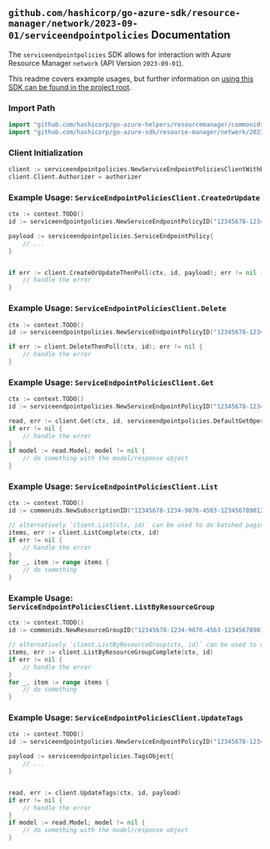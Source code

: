 
## `github.com/hashicorp/go-azure-sdk/resource-manager/network/2023-09-01/serviceendpointpolicies` Documentation

The `serviceendpointpolicies` SDK allows for interaction with Azure Resource Manager `network` (API Version `2023-09-01`).

This readme covers example usages, but further information on [using this SDK can be found in the project root](https://github.com/hashicorp/go-azure-sdk/tree/main/docs).

### Import Path

```go
import "github.com/hashicorp/go-azure-helpers/resourcemanager/commonids"
import "github.com/hashicorp/go-azure-sdk/resource-manager/network/2023-09-01/serviceendpointpolicies"
```


### Client Initialization

```go
client := serviceendpointpolicies.NewServiceEndpointPoliciesClientWithBaseURI("https://management.azure.com")
client.Client.Authorizer = authorizer
```


### Example Usage: `ServiceEndpointPoliciesClient.CreateOrUpdate`

```go
ctx := context.TODO()
id := serviceendpointpolicies.NewServiceEndpointPolicyID("12345678-1234-9876-4563-123456789012", "example-resource-group", "serviceEndpointPolicyValue")

payload := serviceendpointpolicies.ServiceEndpointPolicy{
	// ...
}


if err := client.CreateOrUpdateThenPoll(ctx, id, payload); err != nil {
	// handle the error
}
```


### Example Usage: `ServiceEndpointPoliciesClient.Delete`

```go
ctx := context.TODO()
id := serviceendpointpolicies.NewServiceEndpointPolicyID("12345678-1234-9876-4563-123456789012", "example-resource-group", "serviceEndpointPolicyValue")

if err := client.DeleteThenPoll(ctx, id); err != nil {
	// handle the error
}
```


### Example Usage: `ServiceEndpointPoliciesClient.Get`

```go
ctx := context.TODO()
id := serviceendpointpolicies.NewServiceEndpointPolicyID("12345678-1234-9876-4563-123456789012", "example-resource-group", "serviceEndpointPolicyValue")

read, err := client.Get(ctx, id, serviceendpointpolicies.DefaultGetOperationOptions())
if err != nil {
	// handle the error
}
if model := read.Model; model != nil {
	// do something with the model/response object
}
```


### Example Usage: `ServiceEndpointPoliciesClient.List`

```go
ctx := context.TODO()
id := commonids.NewSubscriptionID("12345678-1234-9876-4563-123456789012")

// alternatively `client.List(ctx, id)` can be used to do batched pagination
items, err := client.ListComplete(ctx, id)
if err != nil {
	// handle the error
}
for _, item := range items {
	// do something
}
```


### Example Usage: `ServiceEndpointPoliciesClient.ListByResourceGroup`

```go
ctx := context.TODO()
id := commonids.NewResourceGroupID("12345678-1234-9876-4563-123456789012", "example-resource-group")

// alternatively `client.ListByResourceGroup(ctx, id)` can be used to do batched pagination
items, err := client.ListByResourceGroupComplete(ctx, id)
if err != nil {
	// handle the error
}
for _, item := range items {
	// do something
}
```


### Example Usage: `ServiceEndpointPoliciesClient.UpdateTags`

```go
ctx := context.TODO()
id := serviceendpointpolicies.NewServiceEndpointPolicyID("12345678-1234-9876-4563-123456789012", "example-resource-group", "serviceEndpointPolicyValue")

payload := serviceendpointpolicies.TagsObject{
	// ...
}


read, err := client.UpdateTags(ctx, id, payload)
if err != nil {
	// handle the error
}
if model := read.Model; model != nil {
	// do something with the model/response object
}
```
